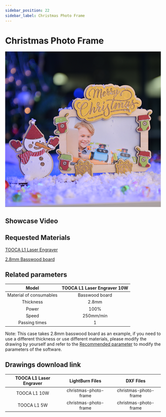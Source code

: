 ```yaml
---
sidebar_position: 22
sidebar_label: Christmas Photo Frame
---
```


# Christmas Photo Frame

![](./images/tooca-laser-1-case-11-01.png)

## Showcase Video

## Requested Materials

[TOOCA L1 Laser Engraver](https://www.elecfreaks.com/elecfreaks-tooca-laser-1.html)

[2.8mm Basswood board](https://shop.elecfreaks.com/products/1-8-basswood-plywood-6pcs)

## Related parameters

|Model|TOOCA L1 Laser Engraver 10W|
|:-------:|:-------:|
|Material of consumables|Basswood board|
|Thickness|2.8mm|
|Power|100%|
|Speed|250mm/min|
|Passing times|1|

Note: This case takes 2.8mm basswood board as an example, if you need to use a different thickness or use different materials, please modify the drawing by yourself and refer to the [Recommended parameter](http://www.elecfreaks.com/learn/tooca-laser-1/recommended-parameters) to modify the parameters of the software.

## Drawings download link

|TOOCA L1 Laser Engraver| LightBurn Files | DXF Files |
|:-------:|:-------:|:-------:|
| TOOCA L1 10W | christmas-photo-frame | christmas-photo-frame |
| TOOCA L1 5W | christmas-photo-frame | christmas-photo-frame |
